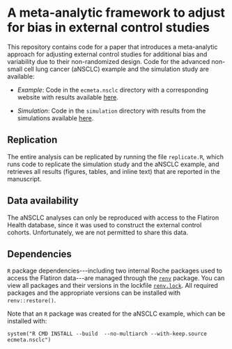 # A meta-analytic framework to adjust for bias in external control studies
This repository contains code for a paper that introduces a meta-analytic approach for adjusting external control studies for additional bias and variability due to their non-randomized design. Code for the advanced non-small cell lung cancer (aNSCLC) example and the simulation study are available:

* *Example*: Code in the  `ecmeta.nsclc` directory with a corresponding website with results available [here](https://phcanalytics.github.io/ecmeta-manuscript/ecmeta.nsclc/docs/). 

* *Simulation*: Code in the `simulation` directory with results from the simulations available [here](https://phcanalytics.github.io/ecmeta-manuscript/simulation/simulations.html).

## Replication
The entire analysis can be replicated by running the file `replicate.R`, which runs code to replicate the simulation study and the aNSCLC example, and retrieves all results (figures, tables, and inline text) that are reported in the manuscript.

## Data availability 
The aNSCLC analyses can only be reproduced with access to the Flatiron Health database, since it was used to construct the external control cohorts. Unfortunately, we are not permitted to share this data.

## Dependencies
`R` package dependencies---including two internal Roche packages used to access the Flatiron data---are managed through the [`renv`](https://rstudio.github.io/renv/articles/renv.html) package. You can view all packages and their versions in the lockfile [`renv.lock`](renv.lock). All required packages and the appropriate versions can be installed with `renv::restore()`. 

Note that an `R` package was created for the aNSCLC example, which can be installed with:

```{r}
system("R CMD INSTALL --build  --no-multiarch --with-keep.source ecmeta.nsclc")
```



